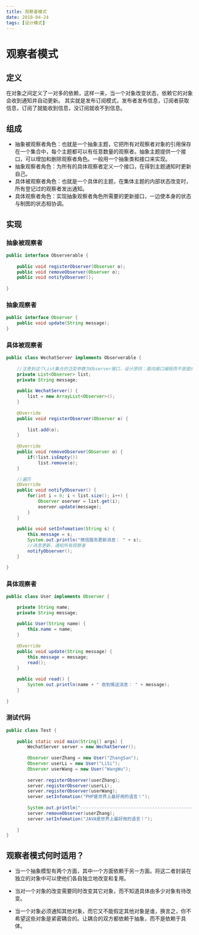 ```yaml
---
title: 观察者模式
date: 2018-04-24
tags: [设计模式]
---
```

# 观察者模式

## 定义

在对象之间定义了一对多的依赖，这样一来，当一个对象改变状态，依赖它的对象会收到通知并自动更新。
其实就是发布订阅模式，发布者发布信息，订阅者获取信息，订阅了就能收到信息，没订阅就收不到信息。

## 组成

- 抽象被观察者角色：也就是一个抽象主题，它把所有对观察者对象的引用保存在一个集合中，每个主题都可以有任意数量的观察者。抽象主题提供一个接口，可以增加和删除观察者角色。一般用一个抽象类和接口来实现。
- 抽象观察者角色：为所有的具体观察者定义一个接口，在得到主题通知时更新自己。
- 具体被观察者角色：也就是一个具体的主题，在集体主题的内部状态改变时，所有登记过的观察者发出通知。
- 具体观察者角色：实现抽象观察者角色所需要的更新接口，一边使本身的状态与制图的状态相协调。

<!-- more -->

## 实现

### 抽象被观察者

```java
public interface Observerable {
    
    public void registerObserver(Observer o);
    public void removeObserver(Observer o);
    public void notifyObserver();
    
}

```

### 抽象观察者

```java
public interface Observer {
    public void update(String message);
}
```

### 具体被观察者

```java
public class WechatServer implements Observerable {
    
    //注意到这个List集合的泛型参数为Observer接口，设计原则：面向接口编程而不是面向实现编程
    private List<Observer> list;
    private String message;
    
    public WechatServer() {
        list = new ArrayList<Observer>();
    }
    
    @Override
    public void registerObserver(Observer o) {
        
        list.add(o);
    }
    
    @Override
    public void removeObserver(Observer o) {
        if(!list.isEmpty())
            list.remove(o);
    }

    //遍历
    @Override
    public void notifyObserver() {
        for(int i = 0; i < list.size(); i++) {
            Observer oserver = list.get(i);
            oserver.update(message);
        }
    }
    
    public void setInfomation(String s) {
        this.message = s;
        System.out.println("微信服务更新消息： " + s);
        //消息更新，通知所有观察者
        notifyObserver();
    }

}
```

### 具体观察者

```java
public class User implements Observer {

    private String name;
    private String message;
    
    public User(String name) {
        this.name = name;
    }
    
    @Override
    public void update(String message) {
        this.message = message;
        read();
    }
    
    public void read() {
        System.out.println(name + " 收到推送消息： " + message);
    }
    
}
```

### 测试代码

```java
public class Test {
    
    public static void main(String[] args) {
        WechatServer server = new WechatServer();
        
        Observer userZhang = new User("ZhangSan");
        Observer userLi = new User("LiSi");
        Observer userWang = new User("WangWu");
        
        server.registerObserver(userZhang);
        server.registerObserver(userLi);
        server.registerObserver(userWang);
        server.setInfomation("PHP是世界上最好用的语言！");
        
        System.out.println("----------------------------------------------");
        server.removeObserver(userZhang);
        server.setInfomation("JAVA是世界上最好用的语言！");
        
    }
}
```


## 观察者模式何时适用？

- 当一个抽象模型有两个方面，其中一个方面依赖于另一方面。将这二者封装在独立的对象中可以使他们各自独立地改变和复用。

- 当对一个对象的改变需要同时改变其它对象，而不知道具体由多少对象有待改变。

- 当一个对象必须通知其他对象，而它又不能假定其他对象是谁，换言之，你不希望这些对象是紧密耦合的。让耦合的双方都依赖于抽象，而不是依赖于具体。